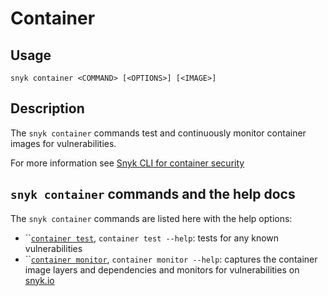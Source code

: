 # Container

## Usage

`snyk container <COMMAND> [<OPTIONS>] [<IMAGE>]`

## Description

The `snyk container` commands test and continuously monitor container images for vulnerabilities.

For more information see [Snyk CLI for container security](https://docs.snyk.io/products/snyk-container/snyk-cli-for-container-security)

## `snyk container` commands and the help docs

The `snyk container` commands are listed here with the help options:

- ``[`container test`](container-test.md), `container test --help`: tests for any known vulnerabilities
- ``[`container monitor`](container-monitor.md), `container monitor --help`: captures the container image layers and dependencies and monitors for vulnerabilities on [snyk.io](https://snyk.io)
